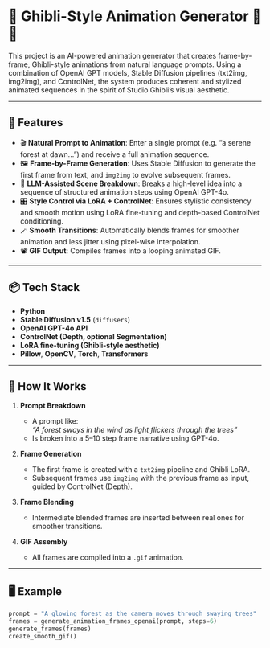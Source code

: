 # 🌿 Ghibli-Style Animation Generator 🎨✨

This project is an AI-powered animation generator that creates frame-by-frame, Ghibli-style animations from natural language prompts. Using a combination of OpenAI GPT models, Stable Diffusion pipelines (txt2img, img2img), and ControlNet, the system produces coherent and stylized animated sequences in the spirit of Studio Ghibli’s visual aesthetic.

---

## 🚀 Features

- 🎬 **Natural Prompt to Animation**: Enter a single prompt (e.g. “a serene forest at dawn...”) and receive a full animation sequence.
- 🖼️ **Frame-by-Frame Generation**: Uses Stable Diffusion to generate the first frame from text, and `img2img` to evolve subsequent frames.
- 🧠 **LLM-Assisted Scene Breakdown**: Breaks a high-level idea into a sequence of structured animation steps using OpenAI GPT-4o.
- 🎛️ **Style Control via LoRA + ControlNet**: Ensures stylistic consistency and smooth motion using LoRA fine-tuning and depth-based ControlNet conditioning.
- 🪄 **Smooth Transitions**: Automatically blends frames for smoother animation and less jitter using pixel-wise interpolation.
- 📽️ **GIF Output**: Compiles frames into a looping animated GIF.

---

## 📦 Tech Stack

- **Python**
- **Stable Diffusion v1.5** (`diffusers`)
- **OpenAI GPT-4o API**
- **ControlNet (Depth, optional Segmentation)**
- **LoRA fine-tuning (Ghibli-style aesthetic)**
- **Pillow**, **OpenCV**, **Torch**, **Transformers**

---

## 🧪 How It Works

1. **Prompt Breakdown**

   - A prompt like:  
     _“A forest sways in the wind as light flickers through the trees”_
   - Is broken into a 5–10 step frame narrative using GPT-4o.

2. **Frame Generation**

   - The first frame is created with a `txt2img` pipeline and Ghibli LoRA.
   - Subsequent frames use `img2img` with the previous frame as input, guided by ControlNet (Depth).

3. **Frame Blending**

   - Intermediate blended frames are inserted between real ones for smoother transitions.

4. **GIF Assembly**
   - All frames are compiled into a `.gif` animation.

---

## 🖥️ Example

```python
prompt = "A glowing forest as the camera moves through swaying trees"
frames = generate_animation_frames_openai(prompt, steps=6)
generate_frames(frames)
create_smooth_gif()
```

